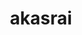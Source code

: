 ---
title: akasrai
github: https://github.com/akasrai
mode: dark
transition: 1s
score: 67.2
archetype:
- Minimalistic
---